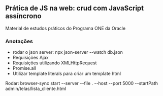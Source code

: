 ##  Prática de JS na web: crud com JavaScript assíncrono 

Material de estudos práticos do Programa ONE da Oracle

### Anotações

* rodar o json server: npx json-server --watch db.json
* Requisições Ajax 
* Requisições utilizando XMLHttpRequest
* Promise.all
* Utilizar template literals para criar um template html



Rodar: browser-sync start --server --file . --host --port 5000 --startPath admin/telas/lista_cliente.html